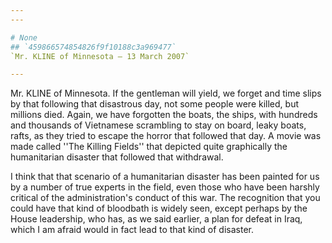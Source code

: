 ```yaml
---
---

# None
## `459866574854826f9f10188c3a969477`
`Mr. KLINE of Minnesota — 13 March 2007`

---
```



Mr. KLINE of Minnesota. If the gentleman will yield, we forget and 
time slips by that following that disastrous day, not some people were 
killed, but millions died. Again, we have forgotten the boats, the 
ships, with hundreds and thousands of Vietnamese scrambling to stay on 
board, leaky boats, rafts, as they tried to escape the horror that 
followed that day. A movie was made called ''The Killing Fields'' that 
depicted quite graphically the humanitarian disaster that followed that 
withdrawal.

I think that that scenario of a humanitarian disaster has been 
painted for us by a number of true experts in the field, even those who 
have been harshly critical of the administration's conduct of this war. 
The recognition that you could have that kind of bloodbath is widely 
seen, except perhaps by the House leadership, who has, as we said 
earlier, a plan for defeat in Iraq, which I am afraid would in fact 
lead to that kind of disaster.